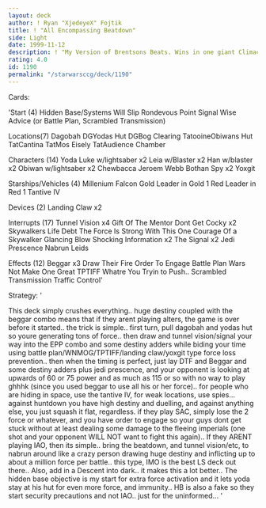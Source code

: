 ```yaml
---
layout: deck
author: ! Ryan "XjedeyeX" Fojtik
title: ! "All Encompassing Beatdown"
side: Light
date: 1999-11-12
description: ! "My Version of Brentsons Beats. Wins in one giant Climactic Battle with Destiny adders and power 100+"
rating: 4.0
id: 1190
permalink: "/starwarsccg/deck/1190"
---
```

Cards: 

'Start (4)
Hidden Base/Systems Will Slip
Rondevous Point
Signal
Wise Advice (or Battle Plan, Scrambled Transmission)

Locations(7)
Dagobah
DGYodas Hut
DGBog Clearing
TatooineObiwans Hut
TatCantina
TatMos Eisely
TatAudience Chamber

Characters (14)
Yoda
Luke w/lightsaber x2
Leia w/Blaster x2
Han w/blaster x2
Obiwan w/lightsaber x2
Chewbacca
Jeroem Webb
Bothan Spy x2
Yoxgit

Starships/Vehicles (4)
Millenium Falcon
Gold Leader in Gold 1
Red Leader in Red 1
Tantive IV

Devices (2)
Landing Claw x2

Interrupts (17)
Tunnel Vision x4
Gift Of The Mentor
Dont Get Cocky x2
Skywalkers
Life Debt
The Force Is Strong With This One
Courage Of a Skywalker
Glancing Blow
Shocking Information x2
The Signal x2
Jedi Prescence
Nabrun Leids

Effects (12)
Beggar x3
Draw Their Fire
Order To Engage
Battle Plan
Wars Not Make One Great
TPTIFF
Whatre You Tryin to Push..
Scrambled Transmission
Traffic Control'

Strategy: '

This deck simply crushes everything.. huge destiny coupled with the beggar combo means that if they arent playing alters, the game is over before it started.. the trick is simple.. first turn, pull dagobah and yodas hut so youre generating tons of force.. then draw and tunnel vision/signal your way into the EPP combo and some destiny adders while biding your time using battle plan/WNMOG/TPTIFF/landing claw/yoxgit type force loss prevention.. then when the timing is perfect, just lay DTF and Beggar and some destiny adders plus jedi prescence, and your opponent is looking at upwards of 60 or 75 power and as much as 115 or so with no way to play ghhhk (since you used beggar to use all his or her force).. for people who are hiding in space, use the tantive IV, for weak locations, use spies... against huntdown you have high destiny and duelling, and against anything else, you just squash it flat, regardless. if they play SAC, simply lose the 2 force or whatever, and you have order to engage so your guys dont get stuck without at least dealing some damage to the fleeing imperials (one shot and your opponent WILL NOT want to fight this again).. If they ARENT playing IAO, then its simple.. bring the beatdown, and tunnel vision/etc, to nabrun around like a crazy person drawing huge destiny and inflicting up to about a million force per battle.. this type, IMO is the best LS deck out there..
Also, add in a Descent into dark.. it makes this a lot better..
The hidden base objective is my start for extra force activation and it lets yoda stay at his hut for even more force, and immunity.. HB is also a fake so they start security precautions and not IAO.. just for the uninformed...  '
